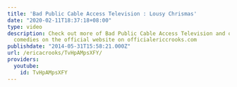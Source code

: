 ```yaml
---
title: 'Bad Public Cable Access Television : Lousy Chrismas'
date: "2020-02-11T18:37:18+08:00"
type: video
description: Check out more of Bad Public Cable Access Television and other twisted
  comedies on the official website on officialericcrooks.com
publishdate: "2014-05-31T15:58:21.000Z"
url: /ericacrooks/TvHpAMpsXFY/
providers:
  youtube:
    id: TvHpAMpsXFY
---
```

